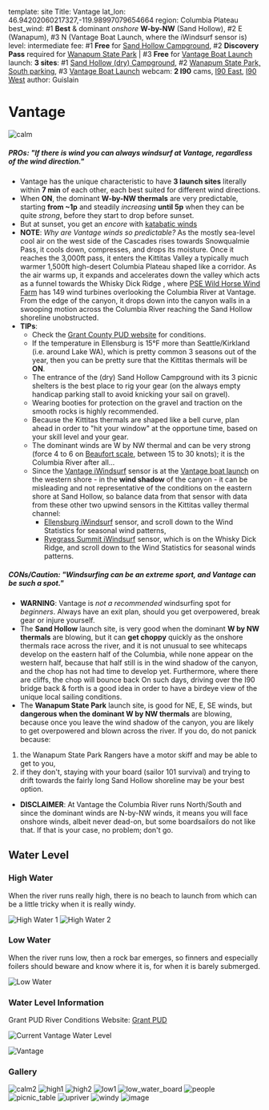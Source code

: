 template: site
Title: Vantage
lat_lon: 46.94202060217327,-119.98997079654664
region: Columbia Plateau
best_wind: \#1 **Best** & dominant *onshore* **W-by-NW** (Sand Hollow), \#2 E (Wanapum), \#3 N (Vantage Boat Launch, where the iWindsurf sensor is)
level: intermediate
fee: \#1 **Free** for [Sand Hollow Campground](https://www.grantpud.org/templates/galaxy/images/images/Downloads/Recreation/SandHollowCampSitemapForWeb.png), #2 **Discovery Pass** required for [Wanapum State Park](https://beautifulwashington.com/eastern-washington/attractions/columbia-plateau-area-2/415-wanapum-campground.html) | #3 **Free** for [Vantage Boat Launch](https://509river.org/boat-launch/vantage-boat-launch/)
launch: **3 sites**: \#1 [Sand Hollow (dry) Campground](https://www.google.com/maps/place/Sand+Hollow+Campground/@46.9219958,-119.9559509,17z/data=!3m1!4b1!4m9!3m8!1s0x5499a240facb4317:0x10b510f26daecfab!5m2!4m1!1i2!8m2!3d46.9219958!4d-119.9537622!16s%2Fg%2F11bzq36tc7), \#2 [Wanapum State Park, South parking](https://www.google.com/maps/dir//Vantage,+Washington+98950/@46.9019355,-119.9941143,16.22z/data=!4m9!4m8!1m0!1m5!1m1!1s0x5499a2e6d04187ff:0x72444b59a3eadbe4!2m2!1d-119.98956!2d46.9010859!3e0), \#3 [Vantage Boat Launch](https://www.google.com/maps/place/Vantage+Boat+Launch/@46.9411357,-119.9868578,17z/data=!3m1!4b1!4m6!3m5!1s0x5499989cd8233613:0xe88055a9248273bb!8m2!3d46.9411357!4d-119.9846691!16s%2Fg%2F11f01chd7w)
webcam: **2 I90** cams, [I90 East](https://wsdot.com/travel/real-time/map/?featuretype=camera&featureid=9686), [I90 West](https://wsdot.com/travel/real-time/map/?featuretype=camera&featureid=1107)
author: Guislain

# Vantage

![calm](/images/vantage/calm.jpg)

##### **PROs**: "*If there is wind you can always windsurf at Vantage, regardless of the wind direction.*"

-   Vantage has the unique characteristic to have **3 launch sites** literally within **7 min** of each other, each best suited for different wind directions.
-   When **ON**, the dominant **W-by-NW thermals** are very predictable, starting **from ~1p** and steadily *increasing* **until 5p** when they can be quite *strong*, before they start to drop before sunset.
-   But at sunset, you get an *encore* with [katabatic winds](https://en.wikipedia.org/wiki/Katabatic_wind)
-   **NOTE**: *Why are Vantage winds so predictable?* As the mostly sea-level cool air on the west side of the Cascades rises towards Snowqualmie Pass, it cools down, compresses, and drops its moisture. Once it reaches the 3,000ft pass, it enters the Kittitas Valley a typically much warmer 1,500ft high-desert Columbia Plateau shaped like a corridor. As the air warms up, it expands and accelerates down the valley which acts as a funnel towards the Whisky Dick Ridge , where [PSE Wild Horse Wind Farm](https://www.pse.com/en/pages/tours-and-recreation/wild-horse) has 149 wind turbines overlooking the Columbia River at Vantage. From the edge of the canyon, it drops down into the canyon walls in a swooping motion across the Columbia River reaching the Sand Hollow shoreline unobstructed.
-   **TIPs**:
    -   Check the [Grant County PUD website](https://www.grantpud.org/river) for conditions.
    -   If the temperature in Ellensburg is 15°F more than Seattle/Kirkland (i.e. around Lake WA), which is pretty common 3 seasons out of the year, then you can be pretty sure that the Kittitas thermals will be **ON**.
    -   The entrance of the (dry) Sand Hollow Campground with its 3 picnic shelters is the best place to rig your gear (on the always empty handicap parking stall to avoid knicking your sail on gravel).
    -   Wearing booties for protection on the gravel and traction on the smooth rocks is highly recommended.
    -   Because the Kittitas thermals are shaped like a bell curve, plan ahead in order to "hit your window" at the opportune time, based on your skill level and your gear.
    -   The dominant winds are W by NW thermal and can be very strong (force 4 to 6 on [Beaufort scale](https://en.wikipedia.org/wiki/Beaufort_scale), between 15 to 30 knots); it is the Columbia River after all...
    -   Since the [Vantage iWindsurf](https://wx.iwindsurf.com/spot/11461) sensor is at the [Vantage boat launch](https://wx.iwindsurf.com/map#46.94,-119.985,14,1) on the western shore - in the **wind shadow** of the canyon - it can be misleading and not representative of the conditions on the eastern shore at Sand Hollow, so balance data from that sensor with data from these other two upwind sensors in the Kittitas valley thermal channel:
        -   [Ellensburg iWindsurf](https://wx.iwindsurf.com/spot/1012) sensor, and scroll down to the Wind Statistics for seasonal wind patterns,
        -   [Ryegrass Summit iWindsurf](https://wx.iwindsurf.com/spot/11451) sensor, which is on the Whisky Dick Ridge, and scroll down to the Wind Statistics for seasonal winds patterns.

##### **CONs/Caution**: *"Windsurfing can be an extreme sport, and Vantage can be such a spot."*

-   **WARNING**: Vantage is *not a recommended* windsurfing spot for *beginners*. Always have an exit plan, should you get overpowered, break gear or injure yourself.
-   The **Sand Hollow** launch site, is very good when the dominant **W by NW thermals** are blowing, but it can **get choppy** quickly as the onshore thermals race across the river, and it is not unusual to see whitecaps develop on the eastern half of the Columbia, while none appear on the western half, because that half still is in the wind shadow of the canyon, and the chop has not had time to develop yet. Furthermore, where there are cliffs, the chop will bounce back On such days, driving over the I90 bridge back & forth is a good idea in order to have a birdeye view of the unique local sailing conditions.
-   The **Wanapum State Park** launch site, is good for NE, E, SE winds, but **dangerous when the dominant W by NW thermals** are blowing, because once you leave the wind shadow of the canyon, you are likely to get overpowered and blown across the river. If you do, do not panick because:

  1. the Wanapum State Park Rangers have a motor skiff and may be able to get to you,
  2. if they don't, staying with your board (sailor 101 survival) and trying to drift towards the fairly long Sand Hollow shoreline may be your best option.

-   **DISCLAIMER**: At Vantage the Columbia River runs North/South and since the dominant winds are N-by-NW winds, it means you will face onshore winds, albeit never dead-on, but some boardsailors do not like that. If that is your case, no problem; don't go.

## Water Level

### High Water

When the river runs really high, there is no beach to launch from which can be a little tricky when it is really windy.

![High Water 1](/images/vantage/high1.jpg)
![High Water 2](/images/vantage/high2.jpg)

### Low Water

When the river runs low, then a rock bar emerges, so finners and especially foilers should beware and know where it is, for when it is barely submerged.

![Low Water](/images/vantage/low1.jpg)

### Water Level Information

Grant PUD River Conditions Website: [Grant PUD](https://www.grantpud.org/river)

![Current Vantage Water Level](https://www.grantpud.org/data/boatlaunch/Vantage_Boat_Launch.png)

![Vantage](/images/vantage.png)

### Gallery

![calm2](/images/vantage/calm2.jpg)
![high1](/images/vantage/high1.jpg)
![high2](/images/vantage/high2.jpg)
![low1](/images/vantage/low1.jpg)
![low_water_board](/images/vantage/low_water_board.jpg)
![people](/images/vantage/people.jpg)
![picnic_table](/images/vantage/picnic_table.jpg)
![upriver](/images/vantage/upriver.jpg)
![windy](/images/vantage/windy.jpg)
![image](/images/desertaire/PXL_20240827_201106218.jpg)
